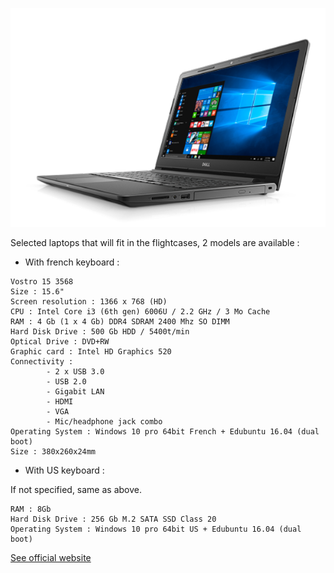 
![Dell](dell.png)

Selected laptops that will fit in the flightcases, 2 models are available :
* With french keyboard :


```
Vostro 15 3568
Size : 15.6"
Screen resolution : 1366 x 768 (HD)
CPU : Intel Core i3 (6th gen) 6006U / 2.2 GHz / 3 Mo Cache
RAM : 4 Gb (1 x 4 Gb) DDR4 SDRAM 2400 Mhz SO DIMM
Hard Disk Drive : 500 Gb HDD / 5400t/min
Optical Drive : DVD+RW
Graphic card : Intel HD Graphics 520
Connectivity :
        - 2 x USB 3.0
        - USB 2.0
        - Gigabit LAN
        - HDMI
        - VGA
        - Mic/headphone jack combo
Operating System : Windows 10 pro 64bit French + Edubuntu 16.04 (dual boot)
Size : 380x260x24mm
```

* With US keyboard :

If not specified, same as above.

```
RAM : 8Gb
Hard Disk Drive : 256 Gb M.2 SATA SSD Class 20
Operating System : Windows 10 pro 64bit US + Edubuntu 16.04 (dual boot)
```

[See official website](http://www.dell.com/fr-fr/work/shop/les-ordinateurs-portables-dell/vostro-15-3000/spd/vostro-15-3568-laptop)
